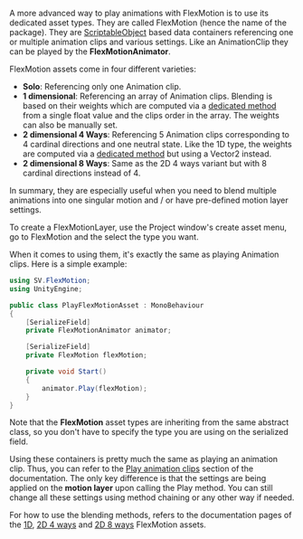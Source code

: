 A more advanced way to play animations with FlexMotion is to use its dedicated asset types. They are called FlexMotion (hence the name of the package). 
They are [ScriptableObject](https://docs.unity3d.com/2023.3/Documentation/Manual/class-ScriptableObject.html) based data containers referencing one or multiple animation clips and various settings.
Like an AnimationClip they can be played by the **FlexMotionAnimator**.

FlexMotion assets come in four different varieties:

- **Solo**: Referencing only one Animation clip.
- **1 dimensional**: Referencing an array of Animation clips. 
Blending is based on their weights which are computed via a [dedicated method](xref:api-sv.flexmotion.flexmotionlayer.compute1dblendweight(system.single)) from a single float value and the clips order in the array. The weights can also be manually set.
- **2 dimensional 4 Ways**: Referencing 5 Animation clips corresponding to 4 cardinal directions and one neutral state.
Like the 1D type, the weights are computed via a [dedicated method](xref:api-sv.flexmotion.flexmotionlayer.Compute2dBlendWeight(vector2)) but using a Vector2 instead. 
- **2 dimensional 8 Ways**: Same as the 2D 4 ways variant but with 8 cardinal directions instead of 4.

In summary, they are especially useful when you need to blend multiple animations into one singular motion and / or have pre-defined motion layer settings.

To create a FlexMotionLayer, use the Project window's create asset menu, go to FlexMotion and the select the type you want.

<?# Figure Src="/img/documentation/use-flexmotion-assets-create.jpg" Class="text-center" /?>

When it comes to using them, it's exactly the same as playing Animation clips.
Here is a simple example:

```csharp
using SV.FlexMotion;
using UnityEngine;

public class PlayFlexMotionAsset : MonoBehaviour
{
    [SerializeField]
    private FlexMotionAnimator animator;

    [SerializeField]
    private FlexMotion flexMotion;

    private void Start()
    {
        animator.Play(flexMotion);
    }
}
```

Note that the **FlexMotion** asset types are inheriting from the same abstract class, so you don't have to specify the type you are using on the serialized field.

Using these containers is pretty much the same as playing an animation clip. Thus, you can refer to the [Play animation clips](play-animation-clips) section of the documentation.
The only key difference is that the settings are being applied on the **motion layer** upon calling the Play method.
You can still change all these settings using method chaining or any other way if needed.

For how to use the blending methods, refers to the documentation pages of the [1D](flexmotion-1d), [2D 4 ways](flexmotion-2d-4ways) and [2D 8 ways](flexmotion-2d-8ways) FlexMotion assets.